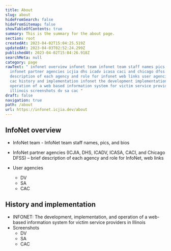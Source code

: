 ```yaml
---
title: About
slug: about
hideFromSearch: false
hideFromSitemap: false
showTableOfContents: true
summary: This is the summary for the about page.
section: root
createdAt: 2023-04-02T15:04:25.519Z
updatedAt: 2023-04-03T02:52:24.299Z
publishedAt: 2023-04-02T15:04:26.918Z
searchMeta: null
category: page
rawText: " infonet overview infonet team infonet team staff names pics and bios
  infonet partner agencies icjia dhs icadv icasa caci and chicago dfss brief
  description of each agency and role for infonet web links user agencies dv sa
  cac history and implementation infonet the development implementation and
  operation of a web based information system for victim service providers in
  illinois screenshots dv sa cac "
draft: false
navigation: true
path: /about
url: https://infonet.icjia.dev/about
---
```


## InfoNet overview

- InfoNet team - InfoNet team staff names, pics, and bios

- InfoNet partner agencies (ICJIA, DHS, ICADV, ICASA, CACI, and Chicago DFSS) – brief description of each agency and role for InfoNet, web links
- User agencies
    - DV
    - SA
    - CAC

## History and implementation

- INFONET: The development, implementation, and operation of a web-based information system for victim service providers in Illinois
- Screenshots
    - DV
    - SA
    - CAC

